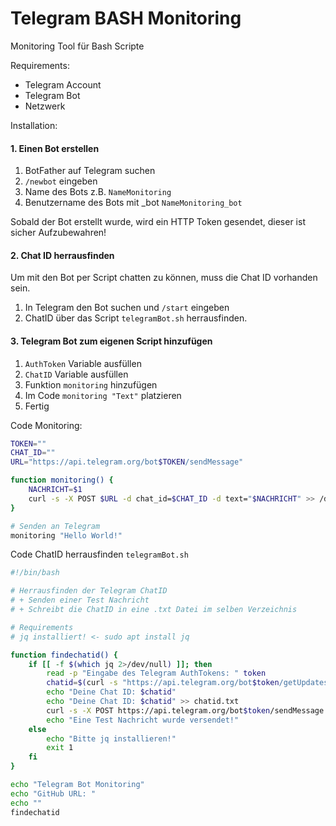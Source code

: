 # Telegram BASH Monitoring

Monitoring Tool für Bash Scripte

Requirements:
- Telegram Account
- Telegram Bot
- Netzwerk

Installation:

#### 1. Einen Bot erstellen

1. BotFather auf Telegram suchen
2. `/newbot` eingeben
3. Name des Bots z.B. `NameMonitoring`
4. Benutzername des Bots mit _bot `NameMonitoring_bot`

Sobald der Bot erstellt wurde, wird ein HTTP Token gesendet, dieser ist sicher Aufzubewahren!

#### 2. Chat ID herrausfinden

Um mit den Bot per Script chatten zu können, muss die Chat ID vorhanden sein.

1. In Telegram den Bot suchen und `/start` eingeben
2. ChatID über das Script `telegramBot.sh` herrausfinden.

#### 3. Telegram Bot zum eigenen Script hinzufügen

1. `AuthToken` Variable ausfüllen
2. `ChatID` Variable ausfüllen
3. Funktion `monitoring` hinzufügen
4. Im Code `monitoring "Text"` platzieren
5. Fertig


Code Monitoring: 

```bash
TOKEN=""
CHAT_ID=""
URL="https://api.telegram.org/bot$TOKEN/sendMessage"

function monitoring() {
    NACHRICHT=$1
    curl -s -X POST $URL -d chat_id=$CHAT_ID -d text="$NACHRICHT" >> /dev/null
}

# Senden an Telegram
monitoring "Hello World!"
```

Code ChatID herrausfinden `telegramBot.sh`

```bash
#!/bin/bash

# Herrausfinden der Telegram ChatID
# + Senden einer Test Nachricht
# + Schreibt die ChatID in eine .txt Datei im selben Verzeichnis

# Requirements
# jq installiert! <- sudo apt install jq

function findechatid() {
    if [[ -f $(which jq 2>/dev/null) ]]; then
        read -p "Eingabe des Telegram AuthTokens: " token
        chatid=$(curl -s "https://api.telegram.org/bot$token/getUpdates" | jq -r ".result[0].message.chat.id")
        echo "Deine Chat ID: $chatid"
        echo "Deine Chat ID: $chatid" >> chatid.txt
        curl -s -X POST https://api.telegram.org/bot$token/sendMessage -d chat_id=$chatid -d text="Hello World!" >> /dev/null
        echo "Eine Test Nachricht wurde versendet!"
    else
        echo "Bitte jq installieren!"
        exit 1
    fi
}

echo "Telegram Bot Monitoring"
echo "GitHub URL: "
echo ""
findechatid
```